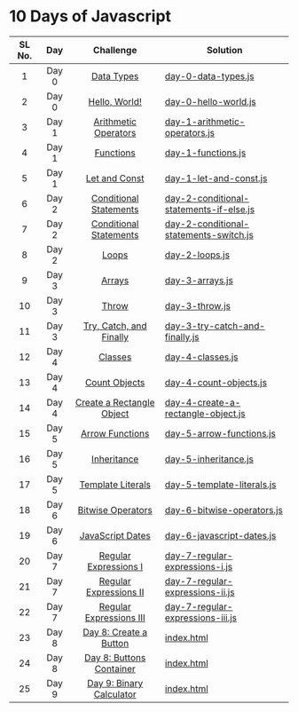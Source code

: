 # 10 Days of Javascript

| SL No. |  Day  |                                              Challenge                                              | Solution                                                                           |
| :----: | :---: | :-------------------------------------------------------------------------------------------------: | ---------------------------------------------------------------------------------- |
|   1    | Day 0 |             [Data Types](https://www.hackerrank.com/challenges/js10-data-types/problem)             | [day-0-data-types.js](day-0-data-types.js)                                         |
|   2    | Day 0 |           [Hello, World!](https://www.hackerrank.com/challenges/js10-hello-world/problem)           | [day-0-hello-world.js](day-0-hello-world.js)                                       |
|   3    | Day 1 |   [Arithmetic Operators](https://www.hackerrank.com/challenges/js10-arithmetic-operators/problem)   | [day-1-arithmetic-operators.js](day-1-arithmetic-operators.js)                     |
|   4    | Day 1 |              [Functions](https://www.hackerrank.com/challenges/js10-function/problem)               | [day-1-functions.js](day-1-functions.js)                                           |
|   5    | Day 1 |          [Let and Const](https://www.hackerrank.com/challenges/js10-let-and-const/problem)          | [day-1-let-and-const.js](day-1-let-and-const.js)                                   |
|   6    | Day 2 |        [Conditional Statements](https://www.hackerrank.com/challenges/js10-if-else/problem)         | [day-2-conditional-statements-if-else.js](day-2-conditional-statements-if-else.js) |
|   7    | Day 2 |         [Conditional Statements](https://www.hackerrank.com/challenges/js10-switch/problem)         | [day-2-conditional-statements-switch.js](day-2-conditional-statements-switch.js)   |
|   8    | Day 2 |                  [Loops](https://www.hackerrank.com/challenges/js10-loops/problem)                  | [day-2-loops.js](day-2-loops.js)                                                   |
|   9    | Day 3 |                 [Arrays](https://www.hackerrank.com/challenges/js10-arrays/problem)                 | [day-3-arrays.js](day-3-arrays.js)                                                 |
|   10   | Day 3 |                  [Throw](https://www.hackerrank.com/challenges/js10-throw/problem)                  | [day-3-throw.js](day-3-throw.js)                                                   |
|   11   | Day 3 | [Try, Catch, and Finally](https://www.hackerrank.com/challenges/js10-try-catch-and-finally/problem) | [day-3-try-catch-and-finally.js](day-3-try-catch-and-finally.js)                   |
|   12   | Day 4 |                 [Classes](https://www.hackerrank.com/challenges/js10-class/problem)                 | [day-4-classes.js](day-4-classes.js)                                               |
|   13   | Day 4 |          [Count Objects](https://www.hackerrank.com/challenges/js10-count-objects/problem)          | [day-4-count-objects.js](day-4-count-objects.js)                                   |
|   14   | Day 4 |       [Create a Rectangle Object](https://www.hackerrank.com/challenges/js10-objects/problem)       | [day-4-create-a-rectangle-object.js](day-4-create-a-rectangle-object.js)           |
|   15   | Day 5 |            [Arrow Functions](https://www.hackerrank.com/challenges/js10-arrows/problem)             | [day-5-arrow-functions.js](day-5-arrow-functions.js)                               |
|   16   | Day 5 |            [Inheritance](https://www.hackerrank.com/challenges/js10-inheritance/problem)            | [day-5-inheritance.js](day-5-inheritance.js)                                       |
|   17   | Day 5 |      [Template Literals](https://www.hackerrank.com/challenges/js10-template-literals/problem)      | [day-5-template-literals.js](day-5-template-literals.js)                           |
|   18   | Day 6 |           [Bitwise Operators](https://www.hackerrank.com/challenges/js10-bitwise/problem)           | [day-6-bitwise-operators.js](day-6-bitwise-operators.js)                           |
|   19   | Day 6 |             [JavaScript Dates](https://www.hackerrank.com/challenges/js10-date/problem)             | [day-6-javascript-dates.js](day-6-javascript-dates.js)                             |
|   20   | Day 7 |        [Regular Expressions I](https://www.hackerrank.com/challenges/js10-regexp-1/problem)         | [day-7-regular-expressions-i.js](day-7-regular-expressions-i.js)                   |
|   21   | Day 7 |        [Regular Expressions II](https://www.hackerrank.com/challenges/js10-regexp-2/problem)        | [day-7-regular-expressions-ii.js](day-7-regular-expressions-ii.js)                 |
|   22   | Day 7 |       [Regular Expressions III](https://www.hackerrank.com/challenges/js10-regexp-3/problem)        | [day-7-regular-expressions-iii.js](day-7-regular-expressions-iii.js)               |
|   23   | Day 8 |        [Day 8: Create a Button](https://www.hackerrank.com/challenges/js10-create-a-button)         | [index.html](day-8-create-a-button/index.html)                                     |
|   24   | Day 8 |      [Day 8: Buttons Container](https://www.hackerrank.com/challenges/js10-buttons-container)       | [index.html](day-8-buttons-container/index.html)                                   |
|   25   | Day 9 |      [Day 9: Binary Calculator](https://www.hackerrank.com/challenges/js10-binary-calculator)       | [index.html](day-9-binary-calculator/index.html)                                   |
